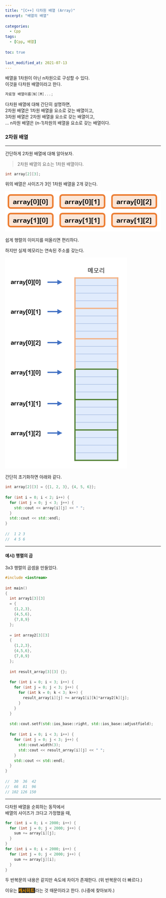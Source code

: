 ```yaml
---
title: "[C++] 다차원 배열 (Array)"
excerpt: "배열의 배열"

categories:
  - Cpp
tags:
  - [Cpp, 배열]

toc: true

last_modified_at: 2021-07-13
---
```


배열을 1차원이 아닌 n차원으로 구성할 수 있다.   
이것을 다차원 배열이라고 한다.

```cpp
자료형 배열이름[N][M]...;
```

다차원 배열에 대해 간단히 설명하면,   
2차원 배열은 1차원 배열을 요소로 갖는 배열이고,   
3차원 배열은 2차원 배열을 요소로 갖는 배열이고,   
...
n차원 배열은 (n-1)차원의 배열을 요소로 갖는 배열이다.

### 2차원 배열

___

간단하게 2차원 배열에 대해 알아보자.

> 2차원 배열의 요소는 1차원 배열이다.

```cpp
int array[2][3];
```

위의 배열은 사이즈가 3인 1차원 배열을 2개 갖는다.

![image](/images/2array_struct_01.png)

쉽게 행렬의 이미지를 떠올리면 편리하다.

하지만 실제 메모리는 연속된 주소를 갖는다.

![image](/images/2array_struct_02.png)

간단히 초기화하면 아래와 같다.

```cpp
int array[2][3] = {{1, 2, 3}, {4, 5, 6}};

for (int i = 0; i < 2; i++) {
  for (int j = 0; j < 3; j++) {
    std::cout << array[i][j] << " ";
  }
  std::cout << std::endl;
}

//  1 2 3
//  4 5 6
```

___

#### 예시) 행렬의 곱

3x3 행렬의 곱셈을 만들었다.

```cpp
#include <iostream>

int main()
{
  int array1[3][3]
  = {
    {1,2,3},
    {4,5,6},
    {7,8,9}
  };

  = int array2[3][3]
  {
    {1,2,3},
    {4,5,6},
    {7,8,9}
  };

  int result_array[3][3] {};

  for (int i = 0; i < 3; i++) {
    for (int j = 0; j < 3; j++) {
      for (int k = 0; k < 3; k++) {
        result_array[i][j] += array1[i][k]*array2[k][j];
      }
    }
  }

  std::cout.setf(std::ios_base::right, std::ios_base::adjustfield);

  for (int i = 0; i < 3; i++) {
    for (int j = 0; j < 3; j++) {
      std::cout.width(3);
      std::cout << result_array[i][j] << " ";
    }
    std::cout << std::endl;
  }
}

//  30  36  42 
//  66  81  96 
// 102 126 150 
```

___

다차원 배열을 순회하는 동작에서   
배열의 사이즈가 크다고 가정했을 때,

```cpp
for (int i = 0; i < 2000; i++) {
  for (int j = 0; j < 2000; j++) {
    sum += array[i][j];
  }
}
for (int i = 0; i < 2000; i++) {
  for (int j = 0; j < 2000; j++) {
    sum += array[j][i];
  }
}
```

두 반복문의 내용은 같지만 속도에 차이가 존재한다. (위 반복문이 더 빠르다.)

이유는 <mark style="background-color: #2e2e2e; color: orange; font-weight: bold"> 캐시히트 </mark> 라는 것 때문이라고 한다. (나중에 찾아보자.)